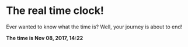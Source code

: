 # The real time clock!

Ever wanted to know what the time is? Well, your journey is about to end!

**The time is Nov 08, 2017, 14:22**